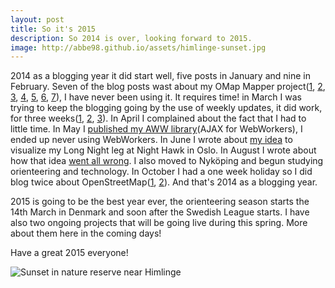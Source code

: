 ```yaml
---
layout: post
title: So it's 2015
description: So 2014 is over, looking forward to 2015.
image: http://abbe98.github.io/assets/himlinge-sunset.jpg
---
```

2014 as a blogging year it did start well, five posts in January and nine in February. Seven of the blog posts wast about my OMap Mapper project([1][1], [2][2], [3][3], [4][4], [5][5], [6][6], [7][7]), I have never been using it. It requires time! in March I was trying to keep the blogging going by the use of weekly updates, it did work, for three weeks([1][8], [2][9], [3][10]). In April I complained about the fact that I had to little time. In May I [published my AWW library][11](AJAX for WebWorkers), I ended up never using WebWorkers. In June I wrote about [my idea][12] to visualize my Long Night leg at Night Hawk in Oslo. In August I wrote about how that idea [went all wrong][13]. I also moved to Nyk&ouml;ping and begun studying orienteering and technology. In October I had a one week holiday so I did blog twice about OpenStreetMap([1][14], [2][15]). And that's 2014 as a blogging year.

2015 is going to be the best year ever, the orienteering season starts the 14th March in Denmark and soon after the Swedish League starts. I have also two ongoing projects that will be going live during this spring. More about them here in the coming days!

Have a great 2015 everyone!

![Sunset in nature reserve near Himlinge][16]

[1]: http://abbe98.github.io/blog/2014/02/13/omap-mapper-a-project-during-the-holidays/
[2]: http://abbe98.github.io/blog/2014/02/17/omap-mapper-day-one
[3]: http://abbe98.github.io/blog/2014/02/18/omap-mapper-day-two
[4]: http://abbe98.github.io/blog/2014/02/19/omap-mapper-day-three
[5]: http://abbe98.github.io/blog/2014/02/20/omap-mapper-day-four
[6]: http://abbe98.github.io/blog/2014/02/21/omap-mapper-day-five
[7]: http://abbe98.github.io/blog/2014/02/23/omap-mapper-day-7-and-done
[8]: http://abbe98.github.io/blog/2014/02/28/weekly-update-1
[9]: http://abbe98.github.io/blog/2014/03/07/weekly-update-2
[10]: http://abbe98.github.io/blog/2014/03/15/weekly-update-3
[11]: http://abbe98.github.io/blog/2014/05/07/the-aww-library/
[12]: http://abbe98.github.io/blog/2014/06/23/norway-open-data-and-night-hawk/
[13]: http://abbe98.github.io/blog/2014/08/16/night-hawk-recap
[14]: http://abbe98.github.io/blog/2014/10/23/needed-holiday
[15]: http://abbe98.github.io/blog/2014/10/26/nykoping-osm-status-completed
[16]: http://abbe98.github.io/assets/himlinge-sunset.jpg